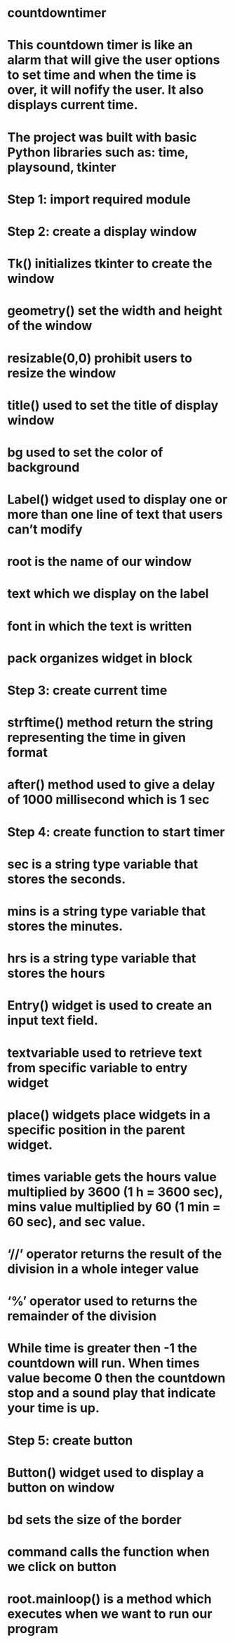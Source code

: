 # countdowntimer
# This countdown timer is like an alarm that will give the user options to set time and when the time is over, it will nofify the user. It also displays current time.
# The project was built with basic Python libraries such as: time, playsound, tkinter
# Step 1: import required module
# Step 2: create a display window
#  Tk() initializes tkinter to create the window
#  geometry() set the width and height of the window
#  resizable(0,0) prohibit users to resize the window
#  title() used to set the title of display window
#  bg used to set the color of background
#  Label() widget used to display one or more than one line of text that users can’t modify
#  root is the name of our window
#  text which we display on the label
#  font in which the text is written
#  pack organizes widget in block
# Step 3: create current time
#  strftime() method return the string representing the time in given format
#  after() method used to give a delay of 1000 millisecond which is 1 sec
# Step 4: create function to start timer
#  sec is a string type variable that stores the seconds.
#  mins is a string type variable that stores the minutes.
#  hrs is a string type variable that stores the hours
#  Entry() widget is used to create an input text field.
#  textvariable used to retrieve text from specific variable to entry widget
#  place() widgets place widgets in a specific position in the parent widget.
#  times variable gets the hours value multiplied by 3600 (1 h = 3600 sec), mins value multiplied by 60 (1 min = 60 sec), and sec value.
#  ‘//’ operator returns the result of the division in a whole integer value
#  ‘%’ operator used to returns the remainder of the division
#  While time is greater then -1 the countdown will run. When times value become 0 then the countdown stop and a sound play that indicate your time is up.
# Step 5: create button
# Button() widget used to display a button on window
#  bd sets the size of the border
#  command calls the function when we click on button
#  root.mainloop() is a method which executes when we want to run our program
